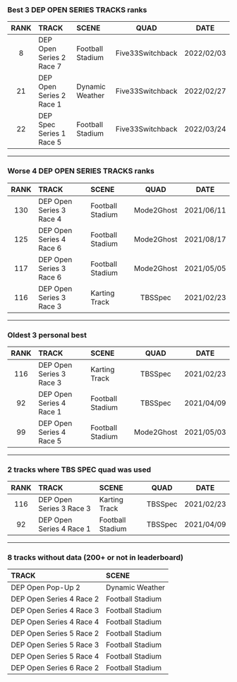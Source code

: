 ### Best 3 DEP OPEN SERIES TRACKS ranks
|RANK|TRACK|SCENE|QUAD|DATE|
|:---:|:---|:---|:---:|:---:|
|8|DEP Open Series 2 Race 7|Football Stadium|Five33Switchback|2022/02/03|
|21|DEP Open Series 2 Race 1|Dynamic Weather|Five33Switchback|2022/02/27|
|22|DEP Spec Series 1 Race 5|Football Stadium|Five33Switchback|2022/03/24|
---
### Worse 4 DEP OPEN SERIES TRACKS ranks
|RANK|TRACK|SCENE|QUAD|DATE|
|:---:|:---|:---|:---:|:---:|
|130|DEP Open Series 3 Race 4|Football Stadium|Mode2Ghost|2021/06/11|
|125|DEP Open Series 4 Race 6|Football Stadium|Mode2Ghost|2021/08/17|
|117|DEP Open Series 3 Race 6|Football Stadium|Mode2Ghost|2021/05/05|
|116|DEP Open Series 3 Race 3|Karting Track|TBSSpec|2021/02/23|
---
### Oldest 3 personal best
|RANK|TRACK|SCENE|QUAD|DATE|
|:---:|:---|:---|:---:|:---:|
|116|DEP Open Series 3 Race 3|Karting Track|TBSSpec|2021/02/23|
|92|DEP Open Series 4 Race 1|Football Stadium|TBSSpec|2021/04/09|
|99|DEP Open Series 4 Race 5|Football Stadium|Mode2Ghost|2021/05/03|
---
### 2 tracks where TBS SPEC quad was used
|RANK|TRACK|SCENE|QUAD|DATE|
|:---:|:---|:---|:---:|:---:|
|116|DEP Open Series 3 Race 3|Karting Track|TBSSpec|2021/02/23|
|92|DEP Open Series 4 Race 1|Football Stadium|TBSSpec|2021/04/09|
---
### 8 tracks without data (200+ or not in leaderboard)
|TRACK|SCENE|
|:---|:---|
|DEP Open Pop-Up 2|Dynamic Weather|
|DEP Open Series 4 Race 2|Football Stadium|
|DEP Open Series 4 Race 3|Football Stadium|
|DEP Open Series 4 Race 4|Football Stadium|
|DEP Open Series 5 Race 2|Football Stadium|
|DEP Open Series 5 Race 3|Football Stadium|
|DEP Open Series 5 Race 4|Football Stadium|
|DEP Open Series 6 Race 2|Football Stadium|
